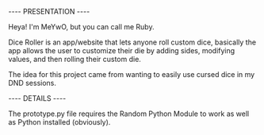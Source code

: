 ---- PRESENTATION ----

Heya! I'm MeYwO, but you can call me Ruby.

Dice Roller is an app/website that lets anyone roll custom dice, basically the app allows the user to customize their die by adding sides, modifying values,
and then rolling their custom die.

The idea for this project came from wanting to easily use cursed dice in my DND sessions.

---- DETAILS ----

The prototype.py file requires the Random Python Module to work as well as Python installed (obviously).